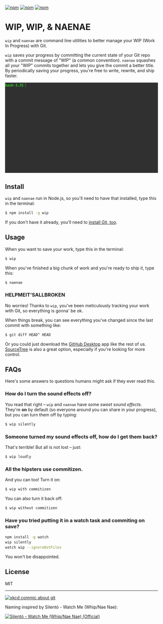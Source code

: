 [![npm](https://img.shields.io/npm/v/wip.svg)](https://www.npmjs.com/package/wip) [![npm](https://img.shields.io/npm/dt/wip.svg)](https://www.npmjs.com/package/wip)
[![npm](https://img.shields.io/npm/l/wip.svg)](https://www.npmjs.com/package/wip)

# WIP, WIP, &amp; NAENAE

`wip` and `naenae` are command line utilities to better manage your WIP (Work In Progress) with Git.

`wip` saves your progress by committing the current state of your Git repo with a commit message of "WIP" (a common convention). `naenae` squashes all your "WIP" commits together and lets you give the commit a better title. By periodically saving your progress, you're free to write, rewrite, and ship faster.

![Demo of the wip and naenae command line utilities](/assets/wip-naenae-demo.gif)

## Install

`wip` and `naenae` run in Node.js, so you'll need to have that installed, type this in the terminal:

```bash
$ npm install -g wip
```

If you don't have it already, you'll need to [install Git, too](https://desktop.github.com/).

## Usage

When you want to save your work, type this in the terminal:

```bash
$ wip
```

When you've finished a big chunk of work and you're ready to ship it, type this:

```bash
$ naenae
```

### HELPMEIT'SALLBROKEN

No worries! Thanks to `wip`, you've been meticulously tracking your work with Git, so everything is gonna' be ok.

When things break, you can see everything you've changed since the last commit with something like:
```bash
$ git diff HEAD^ HEAD
```

Or you could just download the [GitHub Desktop](https://desktop.github.com/) app like the rest of us. [SourceTree](https://www.sourcetreeapp.com/) is also a great option, especially if you're looking for more control.

## FAQs

Here's some answers to questions humans might ask if they ever read this.

### How do I turn the sound effects off?

You read that right – `wip` and `naenae` have some _sweet sound effects_. They're **on** by default (so everyone around you can share in your progress), but you can turn them off by typing:

```bash
$ wip silently
```

### Someone turned my sound effects off, how do I get them back?

That's terrible! But all is not lost – just:
```bash
$ wip loudly
```

### All the hipsters use commitizen.
And you can too! Turn it on:
```bash
$ wip with commitizen
```

You can also turn it back off:
```bash
$ wip without commitizen
```
### Have you tried putting it in a watch task and commiting on save?
```bash
npm install -g watch
wip silently
watch wip --ignoreDotFiles
```
You won't be disappointed.

## License

MIT

---

[![xkcd commic about git](https://imgs.xkcd.com/comics/git.png)](https://xkcd.com/1597/)


Naming inspired by Silentó - Watch Me (Whip/Nae Nae):

[![Silentó - Watch Me (Whip/Nae Nae) (Official)](http://img.youtube.com/vi/vjW8wmF5VWc/0.jpg)](http://www.youtube.com/watch?v=vjW8wmF5VWc)
